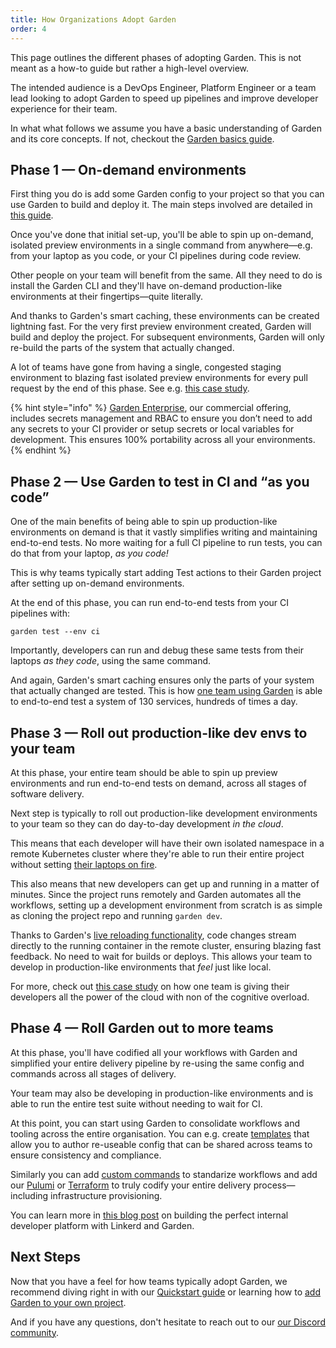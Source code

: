 ```yaml
---
title: How Organizations Adopt Garden
order: 4
---
```


This page outlines the different phases of adopting Garden. This is not meant as a how-to guide but rather a high-level overview.

The intended audience is a DevOps Engineer, Platform Engineer or a team lead looking to adopt Garden to speed up pipelines and improve developer experience for their team.

In what what follows we assume you have a basic understanding of Garden and its core concepts. If not, checkout the [Garden basics guide](../getting-started/basics.md).

## Phase 1 — On-demand environments

First thing you do is add some Garden config to your project so that you can use Garden to build and deploy it. The main steps involved are detailed in [this guide](../getting-started/next-steps.md).

Once you've done that initial set-up, you'll be able to spin up on-demand, isolated preview environments in a single command from anywhere—e.g. from your laptop as you code, or your CI pipelines during code review.

Other people on your team will benefit from the same. All they need to do is install the Garden CLI and they'll have on-demand production-like environments at their fingertips—quite literally.

And thanks to Garden's smart caching, these environments can be created lightning fast. For the very first preview environment created, Garden will build and deploy the project. For subsequent environments, Garden
will only re-build the parts of the system that actually changed.

A lot of teams have gone from having a single, congested staging environment to blazing fast isolated preview environments for every pull request by the end of this phase. See e.g. [this case study](https://garden.io/blog/garden-is-the-best-companion-for-a-kubernetes-dev-from-local-envs-to-cd).

{% hint style="info" %}
[Garden Enterprise](https://garden.io/plans), our commercial offering, includes secrets management and RBAC to ensure you don’t need to add any secrets to your CI provider or setup secrets or local variables for development. This ensures 100% portability across all your environments.
{% endhint %}

## Phase 2 — Use Garden to test in CI and “as you code”

One of the main benefits of being able to spin up production-like environments on demand is that it vastly simplifies writing and maintaining end-to-end tests. No more waiting for a full CI pipeline to run tests, you
can do that from your laptop, _as you code!_

This is why teams typically start adding Test actions to their Garden project after setting up on-demand environments.

At the end of this phase, you can run end-to-end tests from your CI pipelines with:

```console
garden test --env ci
```

Importantly, developers can run and debug these same tests from their laptops _as they code_, using the same command.

And again, Garden's smart caching ensures only the parts of your system that actually changed are tested. This is how [one team using Garden](https://garden.io/blog/testing-microservices) is able to end-to-end test a system of 130 services, hundreds of times a day.

## Phase 3 — Roll out production-like dev envs to your team

At this phase, your entire team should be able to spin up preview environments and run end-to-end tests on demand, across all stages of software delivery.

Next step is typically to roll out production-like development environments to your team so they can do day-to-day development _in the cloud_.

This means that each developer will have their own isolated namespace in a remote Kubernetes cluster where they're able to run their entire project without setting [their laptops on fire](https://garden.io/blog/you-dont-need-kubernetes-on-your-laptop).

This also means that new developers can get up and running in a matter of minutes. Since the project runs remotely and Garden automates all the workflows, setting up a development environment from scratch is as
simple as cloning the project repo and running `garden dev`.

Thanks to Garden's [live reloading functionality](../config-guides/code-synchronization.md), code changes stream directly to the running container in the remote cluster, ensuring blazing fast feedback. No need to wait for builds or deploys. This allows your team to develop in production-like environments that _feel_ just like local.

For more, check out [this case study](https://garden.io/blog/cloud-development) on how one team is giving their developers all the power of the cloud with non of the cognitive overload.

## Phase 4 — Roll Garden out to more teams

At this phase, you'll have codified all your workflows with Garden and simplified your entire delivery pipeline by re-using the same config and commands across all stages of delivery.

Your team may also be developing in production-like environments and is able to run the entire test suite without needing to wait for CI.

At this point, you can start using Garden to consolidate workflows and tooling across the entire organisation. You can e.g. create [templates](../config-guides/config-templates.md) that allow you to author re-useable config that can be shared across teams to ensure consistency and compliance.

Similarly you can add [custom commands](../config-guides/custom-commands.md) to standarize workflows and add our [Pulumi](../garden-for/pulumi/README.md) or [Terraform](../garden-for/terraform/README.md) to truly codify your
entire delivery process—including infrastructure provisioning.

You can learn more in [this blog post](https://garden.io/blog/garden-linkerd) on building the perfect internal developer platform with Linkerd and Garden.

## Next Steps

Now that you have a feel for how teams typically adopt Garden, we recommend diving right in with our [Quickstart guide](../getting-started/quickstart.md) or learning how to [add Garden to your own
project](../getting-started/next-steps.md).

And if you have any questions, don't hesitate to reach out to our [our Discord community](https://discord.gg/FrmhuUjFs6).
